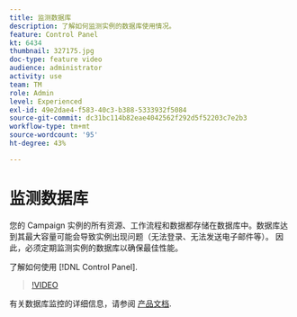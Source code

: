 ```yaml
---
title: 监测数据库
description: 了解如何监测实例的数据库使用情况。
feature: Control Panel
kt: 6434
thumbnail: 327175.jpg
doc-type: feature video
audience: administrator
activity: use
team: TM
role: Admin
level: Experienced
exl-id: 49e2dae4-f583-40c3-b388-5333932f5084
source-git-commit: dc31bc114b82eae4042562f292d5f52203c7e2b3
workflow-type: tm+mt
source-wordcount: '95'
ht-degree: 43%

---
```


# 监测数据库

您的 Campaign 实例的所有资源、工作流程和数据都存储在数据库中。数据库达到其最大容量可能会导致实例出现问题（无法登录、无法发送电子邮件等）。 因此，必须定期监测实例的数据库以确保最佳性能。

了解如何使用 [!DNL Control Panel].

>[!VIDEO](https://video.tv.adobe.com/v/327175?quality=12)

有关数据库监控的详细信息，请参阅 [产品文档](https://experienceleague.adobe.com/docs/control-panel/using/performance-monitoring/database-monitoring/database-monitoring.html?lang=en).
